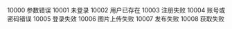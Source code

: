 10000   参数错误
10001   未登录
10002   用户已存在
10003   注册失败
10004   账号或密码错误
10005   登录失效
10006   图片上传失败
10007   发布失败
10008   获取失败